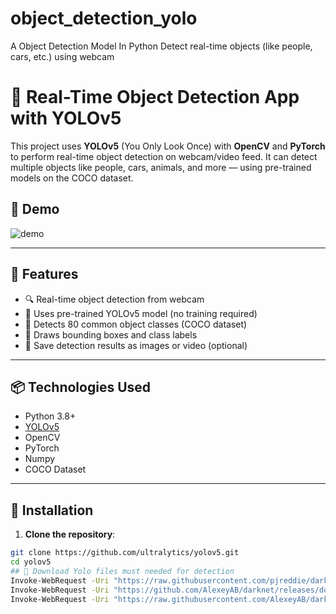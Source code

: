 # object_detection_yolo
A Object Detection Model In Python Detect real-time objects (like people, cars, etc.) using webcam
# 🧠 Real-Time Object Detection App with YOLOv5

This project uses **YOLOv5** (You Only Look Once) with **OpenCV** and **PyTorch** to perform real-time object detection on webcam/video feed. It can detect multiple objects like people, cars, animals, and more — using pre-trained models on the COCO dataset.

## 📸 Demo

![demo](https://github.com/ultralytics/yolov5/raw/master/data/images/zidane.jpg)

---

## 🚀 Features

- 🔍 Real-time object detection from webcam
- 🧠 Uses pre-trained YOLOv5 model (no training required)
- 🎯 Detects 80 common object classes (COCO dataset)
- 🧰 Draws bounding boxes and class labels
- 💾 Save detection results as images or video (optional)

---

## 📦 Technologies Used

- Python 3.8+
- [YOLOv5](https://github.com/ultralytics/yolov5)
- OpenCV
- PyTorch
- Numpy
- COCO Dataset

---

## 🔧 Installation

1. **Clone the repository**:

```bash
git clone https://github.com/ultralytics/yolov5.git
cd yolov5
## 🔧 Download Yolo files must needed for detection
Invoke-WebRequest -Uri "https://raw.githubusercontent.com/pjreddie/darknet/master/data/coco.names" -OutFile "coco.names"
Invoke-WebRequest -Uri "https://github.com/AlexeyAB/darknet/releases/download/darknet_yolo_v3_optimal/yolov4.weights" -OutFile "yolov4.weights"
Invoke-WebRequest -Uri "https://raw.githubusercontent.com/AlexeyAB/darknet/master/cfg/yolov4.cfg" -OutFile "yolov4.cfg"